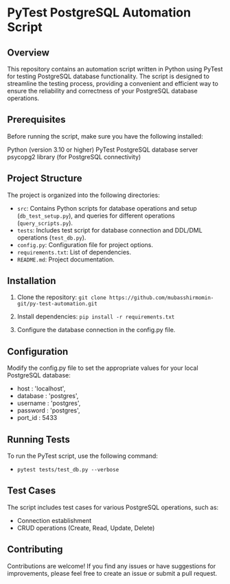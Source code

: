 # PyTest PostgreSQL Automation Script

## Overview

This repository contains an automation script written in Python using PyTest for testing PostgreSQL database functionality. The script is designed to streamline the testing process, providing a convenient and efficient way to ensure the reliability and correctness of your PostgreSQL database operations.

## Prerequisites

Before running the script, make sure you have the following installed:

Python (version 3.10 or higher)
PyTest
PostgreSQL database server
psycopg2 library (for PostgreSQL connectivity)

## Project Structure

The project is organized into the following directories:

- `src`: Contains Python scripts for database operations and setup (`db_test_setup.py`), and queries for different operations (`query_scripts.py`).
- `tests`: Includes test script for database connection and DDL/DML operations (`test_db.py`).
- `config.py`: Configuration file for project options.
- `requirements.txt`: List of dependencies.
- `README.md`: Project documentation.

## Installation

1. Clone the repository:
   `git clone https://github.com/mubasshirmomin-git/py-test-automation.git`

2. Install dependencies:
   `pip install -r requirements.txt`

3. Configure the database connection in the config.py file.

## Configuration

Modify the config.py file to set the appropriate values for your local PostgreSQL database:

- host : 'localhost',
- database : 'postgres',
- username : 'postgres',
- password : 'postgres',
- port_id : 5433

## Running Tests

To run the PyTest script, use the following command:

- `pytest tests/test_db.py --verbose`

## Test Cases

The script includes test cases for various PostgreSQL operations, such as:

- Connection establishment
- CRUD operations (Create, Read, Update, Delete)

## Contributing

Contributions are welcome! If you find any issues or have suggestions for improvements, please feel free to create an issue or submit a pull request.
